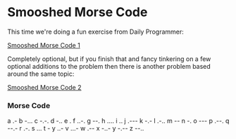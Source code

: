 # Smooshed Morse Code #

This time we're doing a fun exercise from Daily Programmer:

[Smooshed Morse Code 1](https://www.reddit.com/r/dailyprogrammer/comments/cmd1hb/20190805_challenge_380_easy_smooshed_morse_code_1/)

Completely optional, but if you finish that and fancy tinkering on a few optional additions to the problem then there is
another problem based around the same topic:

[Smooshed Morse Code 2](https://www.reddit.com/r/dailyprogrammer/comments/cn6gz5/20190807_challenge_380_intermediate_smooshed/)

### Morse Code

a .-
b -...
c -.-.
d -..
e .
f ..-.
g --.
h ....
i ..
j .---
k -.-
l .-..
m --
n -.
o ---
p .--.
q --.-
r .-.
s ...
t -
y ..-
v ...-
w .--
x -..-
y -.--
z --..